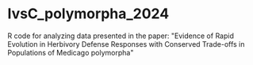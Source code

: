 # IvsC_polymorpha_2024
R code for analyzing data presented in the paper: "Evidence of Rapid Evolution in Herbivory Defense Responses with Conserved Trade-offs in Populations of Medicago polymorpha"
